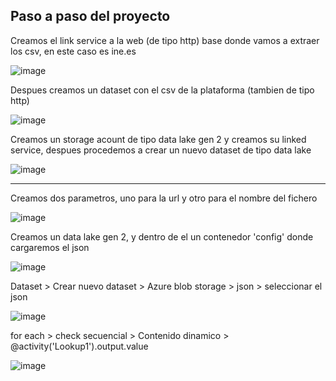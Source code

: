 
## Paso a paso del proyecto

Creamos el link service a la web (de tipo http) base donde vamos a extraer los csv, en este caso es ine.es

![image](https://github.com/user-attachments/assets/5f476056-9786-41a4-bf2d-7c44ba1363ec)

Despues creamos un dataset con el csv de la plataforma (tambien de tipo http)

![image](https://github.com/user-attachments/assets/17d3d328-b795-40de-928e-78f08fccb560)

Creamos un storage acount de tipo data lake gen 2 y creamos su linked service, despues procedemos a crear un nuevo dataset de tipo data lake

![image](https://github.com/user-attachments/assets/ea8c9801-b3b3-45a5-86bb-d07feca5e222)

---------------------------------------------------------------------------------------

Creamos dos parametros, uno para la url y otro para el nombre del fichero

![image](https://github.com/user-attachments/assets/15a20af0-c630-4f17-8539-25482b94b418)

Creamos un data lake gen 2, y dentro de el un contenedor 'config' donde cargaremos el json

![image](https://github.com/user-attachments/assets/70323aea-d6c9-4dc0-8d5c-5253c4fbc6ca)

Dataset > Crear nuevo dataset > Azure blob storage > json > seleccionar el json 



![image](https://github.com/user-attachments/assets/14d01161-62b3-490c-83d5-d190514129e6)

for each > check secuencial > Contenido dinamico > @activity('Lookup1').output.value

![image](https://github.com/user-attachments/assets/e102059d-c60d-4d17-8413-2bcf130a56f7)









